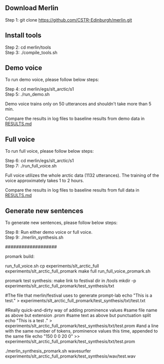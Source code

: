 Download Merlin
---------------

Step 1: git clone https://github.com/CSTR-Edinburgh/merlin.git 

Install tools
-------------

Step 2: cd merlin/tools <br/>
Step 3: ./compile_tools.sh

Demo voice
----------

To run demo voice, please follow below steps:
 
Step 4: cd merlin/egs/slt_arctic/s1 <br/>
Step 5: ./run_demo.sh

Demo voice trains only on 50 utterances and shouldn't take more than 5 min. 

Compare the results in log files to baseline results from demo data in [RESULTS.md](https://github.com/CSTR-Edinburgh/merlin/blob/master/egs/slt_arctic/s1/RESULTS.md)

Full voice
----------

To run full voice, please follow below steps:

Step 6: cd merlin/egs/slt_arctic/s1 <br/>
Step 7: ./run_full_voice.sh

Full voice utilizes the whole arctic data (1132 utterances). The training of the voice approximately takes 1 to 2 hours. 

Compare the results in log files to baseline results from full data in [RESULTS.md](https://github.com/CSTR-Edinburgh/merlin/blob/master/egs/slt_arctic/s1/RESULTS.md)

Generate new sentences
----------------------

To generate new sentences, please follow below steps:

Step 8: Run either demo voice or full voice. <br/>
Step 9: ./merlin_synthesis.sh

###################

promark build:

run_full_voice.sh
cp experiments/slt_arctic_full  experiments/slt_arctic_full_promark
make full
run_full_voice_promark.sh

promark test synthesis:
make link to festival dir in <MERLIN>/tools
mkdir -p experiments/slt_arctic_full_promark/test_synthesis/txt

#The file that merlin/festival uses to generate prompt-lab 
echo "This is a test." > experiments/slt_arctic_full_promark/test_synthesis/txt/test.txt

#Really quick-and-dirty way of adding prominence values
#same file name as above but extension .prom
#same text as above but punctuation split
echo "This is a test ." > experiments/slt_arctic_full_promark/test_synthesis/txt/test.prom
#and a line with the same number of tokens, prominence values this time, appended to the same file
echo "150 0 0 20 0" >> experiments/slt_arctic_full_promark/test_synthesis/txt/test.prom

./merlin_synthesis_promark.sh
wavesurfer experiments/slt_arctic_full_promark/test_synthesis/wav/test.wav